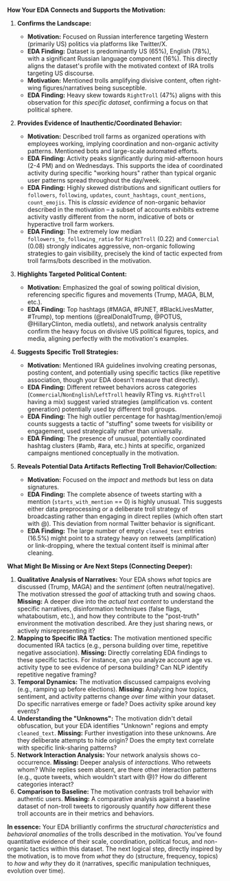 **How Your EDA Connects and Supports the Motivation:**

1.  **Confirms the Landscape:**
    *   **Motivation:** Focused on Russian interference targeting Western (primarily US) politics via platforms like Twitter/X.
    *   **EDA Finding:** Dataset is predominantly US (65%), English (78%), with a significant Russian language component (16%). This directly aligns the dataset's profile with the motivated context of IRA trolls targeting US discourse.
    *   **Motivation:** Mentioned trolls amplifying divisive content, often right-wing figures/narratives being susceptible.
    *   **EDA Finding:** Heavy skew towards `RightTroll` (47%) aligns with this observation for *this specific dataset*, confirming a focus on that political sphere.

2.  **Provides Evidence of Inauthentic/Coordinated Behavior:**
    *   **Motivation:** Described troll farms as organized operations with employees working, implying coordination and non-organic activity patterns. Mentioned bots and large-scale automated efforts.
    *   **EDA Finding:** Activity peaks significantly during mid-afternoon hours (2-4 PM) and on Wednesdays. This supports the idea of coordinated activity during specific "working hours" rather than typical organic user patterns spread throughout the day/week.
    *   **EDA Finding:** Highly skewed distributions and significant outliers for `followers`, `following`, `updates`, `count_hashtags`, `count_mentions`, `count_emojis`. This is *classic evidence* of non-organic behavior described in the motivation – a subset of accounts exhibits extreme activity vastly different from the norm, indicative of bots or hyperactive troll farm workers.
    *   **EDA Finding:** The extremely low median `followers_to_following_ratio` for `RightTroll` (0.22) and `Commercial` (0.08) strongly indicates aggressive, non-organic following strategies to gain visibility, precisely the kind of tactic expected from troll farms/bots described in the motivation.

3.  **Highlights Targeted Political Content:**
    *   **Motivation:** Emphasized the goal of sowing political division, referencing specific figures and movements (Trump, MAGA, BLM, etc.).
    *   **EDA Finding:** Top hashtags (#MAGA, #PJNET, #BlackLivesMatter, #Trump), top mentions (@realDonaldTrump, @POTUS, @HillaryClinton, media outlets), and network analysis centrality confirm the heavy focus on divisive US political figures, topics, and media, aligning perfectly with the motivation's examples.

4.  **Suggests Specific Troll Strategies:**
    *   **Motivation:** Mentioned IRA guidelines involving creating personas, posting content, and potentially using specific tactics (like repetitive association, though your EDA doesn't measure that directly).
    *   **EDA Finding:** Different retweet behaviors across categories (`Commercial`/`NonEnglish`/`LeftTroll` heavily RTing vs. `RightTroll` having a mix) suggest varied strategies (amplification vs. content generation) potentially used by different troll groups.
    *   **EDA Finding:** The high outlier percentage for hashtag/mention/emoji counts suggests a tactic of "stuffing" some tweets for visibility or engagement, used strategically rather than universally.
    *   **EDA Finding:** The presence of unusual, potentially coordinated hashtag clusters (#amb, #ara, etc.) hints at specific, organized campaigns mentioned conceptually in the motivation.

5.  **Reveals Potential Data Artifacts Reflecting Troll Behavior/Collection:**
    *   **Motivation:** Focused on the *impact* and *methods* but less on data signatures.
    *   **EDA Finding:** The complete absence of tweets starting with a mention (`starts_with_mention` == 0) is highly unusual. This suggests either data preprocessing *or* a deliberate troll strategy of broadcasting rather than engaging in direct replies (which often start with @). This deviation from normal Twitter behavior is significant.
    *   **EDA Finding:** The large number of empty `cleaned_text` entries (16.5%) might point to a strategy heavy on retweets (amplification) or link-dropping, where the textual content itself is minimal after cleaning.

**What Might Be Missing or Are Next Steps (Connecting Deeper):**

1.  **Qualitative Analysis of Narratives:** Your EDA shows *what* topics are discussed (Trump, MAGA) and the *sentiment* (often neutral/negative). The motivation stressed the *goal* of attacking truth and sowing chaos. **Missing:** A deeper dive into the *actual text content* to understand the specific narratives, disinformation techniques (false flags, whataboutism, etc.), and how they contribute to the "post-truth" environment the motivation described. Are they just sharing news, or actively misrepresenting it?
2.  **Mapping to Specific IRA Tactics:** The motivation mentioned specific documented IRA tactics (e.g., persona building over time, repetitive negative association). **Missing:** Directly correlating EDA findings to these specific tactics. For instance, can you analyze account age vs. activity type to see evidence of persona building? Can NLP identify repetitive negative framing?
3.  **Temporal Dynamics:** The motivation discussed campaigns evolving (e.g., ramping up before elections). **Missing:** Analyzing how topics, sentiment, and activity patterns change *over time* within your dataset. Do specific narratives emerge or fade? Does activity spike around key events?
4.  **Understanding the "Unknowns":** The motivation didn't detail obfuscation, but your EDA identifies "Unknown" regions and empty `cleaned_text`. **Missing:** Further investigation into these unknowns. Are they deliberate attempts to hide origin? Does the empty text correlate with specific link-sharing patterns?
5.  **Network Interaction Analysis:** Your network analysis shows co-occurrence. **Missing:** Deeper analysis of *interactions*. Who retweets whom? While replies seem absent, are there other interaction patterns (e.g., quote tweets, which wouldn't start with @)? How do different categories interact?
6.  **Comparison to Baseline:** The motivation contrasts troll behavior with authentic users. **Missing:** A comparative analysis against a baseline dataset of non-troll tweets to rigorously quantify *how* different these troll accounts are in their metrics and behaviors.

**In essence:** Your EDA brilliantly confirms the *structural characteristics* and *behavioral anomalies* of the trolls described in the motivation. You've found quantitative evidence of their scale, coordination, political focus, and non-organic tactics within this dataset. The next logical step, directly inspired by the motivation, is to move from *what* they do (structure, frequency, topics) to *how* and *why* they do it (narratives, specific manipulation techniques, evolution over time).